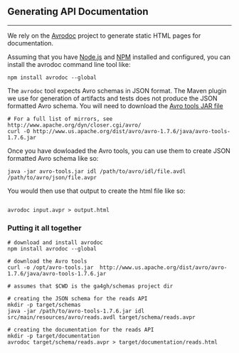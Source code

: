## Generating API Documentation

----

We rely on the [Avrodoc](https://github.com/ept/avrodoc) project to generate static HTML pages for documentation.

Assuming that you have [Node.js](http://nodejs.org/) and [NPM](https://www.npmjs.org/) installed and configured, you can install the avrodoc command line tool like:  

```shell
npm install avrodoc --global
```

The `avrodoc` tool expects Avro schemas in JSON format. The Maven plugin we use for generation of artifacts and tests does not produce the JSON formatted Avro schema. You will need to download the [Avro tools JAR file](http://www.us.apache.org/dist/avro/avro-1.7.6/java/avro-tools-1.7.6.jar)

```shell
# For a full list of mirrors, see http://www.apache.org/dyn/closer.cgi/avro/
curl -O http://www.us.apache.org/dist/avro/avro-1.7.6/java/avro-tools-1.7.6.jar
```

Once you have dowloaded the Avro tools, you can use them to create JSON formatted Avro schema like so:

```shell
java -jar avro-tools.jar idl /path/to/avro/idl/file.avdl /path/to/avro/json/file.avpr
```

You would then use that output to create the html file like so:

```shell

avrodoc input.avpr > output.html
```

### Putting it all together

```shell
# download and install avrodoc
npm install avrodoc --global

# download the Avro tools
curl -o /opt/avro-tools.jar  http://www.us.apache.org/dist/avro/avro-1.7.6/java/avro-tools-1.7.6.jar

# assumes that $CWD is the ga4gh/schemas project dir

# creating the JSON schema for the reads API
mkdir -p target/schemas
java -jar /path/to/avro-tools-1.7.6.jar idl src/main/resources/avro/reads.avdl target/schema/reads.avpr

# creating the documentation for the reads API
mkdir -p target/documentation
avrodoc target/schema/reads.avpr > target/documentation/reads.html

```

